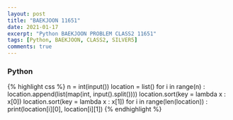 ```yaml
---
layout: post
title: "BAEKJOON 11651"
date: 2021-01-17
excerpt: "Python BAEKJOON PROBLEM CLASS2 11651"
tags: [Python, BAEKJOON, CLASS2, SILVER5]
comments: true
---
```


### Python
{% highlight css %}
n = int(input())
location = list()
for i in range(n) :
    location.append(list(map(int, input().split())))
location.sort(key = lambda x : x[0])
location.sort(key = lambda x : x[1])
for i in range(len(location)) :
    print(location[i][0], location[i][1])
{% endhighlight %}